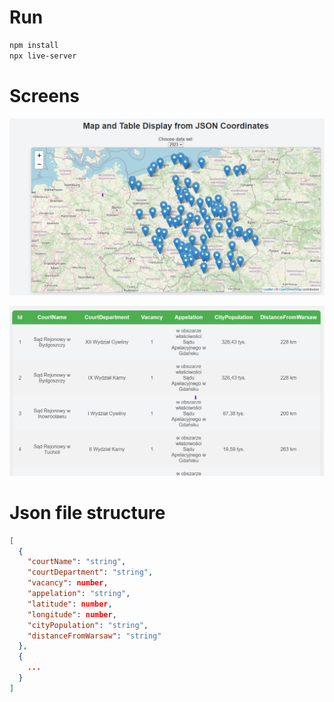 # Run
```sh
npm install
npx live-server
```
# Screens
![Map](documentation/image.png)

![Table](documentation/image-1.png)

# Json file structure
```json
[
  {
    "courtName": "string",
    "courtDepartment": "string",
    "vacancy": number,
    "appelation": "string",
    "latitude": number,
    "longitude": number,
    "cityPopulation": "string",
    "distanceFromWarsaw": "string"
  }, 
  {
    ...
  }
]
```